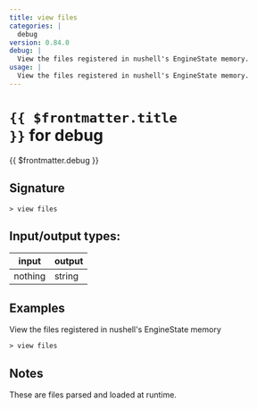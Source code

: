 ```yaml
---
title: view files
categories: |
  debug
version: 0.84.0
debug: |
  View the files registered in nushell's EngineState memory.
usage: |
  View the files registered in nushell's EngineState memory.
---
```


# <code>{{ $frontmatter.title }}</code> for debug

<div class='command-title'>{{ $frontmatter.debug }}</div>

## Signature

```> view files ```


## Input/output types:

| input   | output |
| ------- | ------ |
| nothing | string |

## Examples

View the files registered in nushell's EngineState memory
```shell
> view files

```

## Notes
These are files parsed and loaded at runtime.